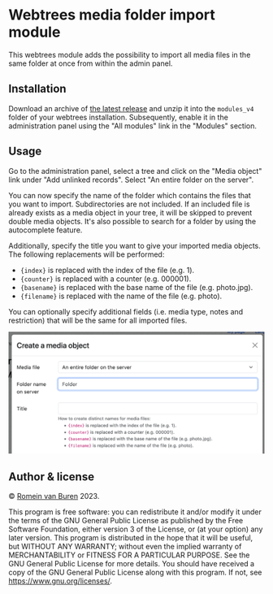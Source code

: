 # Webtrees media folder import module

This webtrees module adds the possibility to import all media files in the same folder at once from within the admin panel.

## Installation

Download an archive of [the latest release](https://github.com/garraflavatra/webtrees-media-folder-import/releases/latest) and unzip it into the `modules_v4` folder of your webtrees installation. Subsequently, enable it in the administration panel using the "All modules" link in the "Modules" section.

## Usage

Go to the administration panel, select a tree and click on the "Media object" link under "Add unlinked records". Select "An entire folder on the server".

You can now specify the name of the folder which contains the files that you want to import. Subdirectories are not included. If an included file is already exists as a media object in your tree, it will be skipped to prevent double media objects. It's also possible to search for a folder by using the autocomplete feature.

Additionally, specify the title you want to give your imported media objects. The following replacements will be performed:

* `{index}` is replaced with the index of the file (e.g. 1).
* `{counter}` is replaced with a counter (e.g. 000001).
* `{basename}` is replaced with the base name of the file (e.g. photo.jpg).
* `{filename}` is replaced with the name of the file (e.g. photo).

You can optionally specify additional fields (i.e. media type, notes and restriction) that will be the same for all imported files.

![Screenshot](./resources/screenshot.png)

## Author & license

© [Romein van Buren](mailto:romein@vburen.nl) 2023.

This program is free software: you can redistribute it and/or modify it under the terms of the GNU General Public License as published by the Free Software Foundation, either version 3 of the License, or (at your option) any later version. This program is distributed in the hope that it will be useful, but WITHOUT ANY WARRANTY; without even the implied warranty of MERCHANTABILITY or FITNESS FOR A PARTICULAR PURPOSE. See the GNU General Public License for more details. You should have received a copy of the GNU General Public License along with this program. If not, see <https://www.gnu.org/licenses/>.
